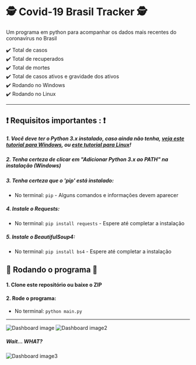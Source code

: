 # 🕵️ Covid-19 Brasil Tracker 🕵️
Um programa em python para acompanhar os dados mais recentes do coronavírus no Brasil

:heavy_check_mark: Total de casos  
:heavy_check_mark: Total de recuperados  
:heavy_check_mark: Total de mortes  
:heavy_check_mark: Total de casos ativos e gravidade dos ativos  
:heavy_check_mark: Rodando no Windows  
:heavy_check_mark: Rodando no Linux

---  
  
  
## :heavy_exclamation_mark: Requisitos importantes : :heavy_exclamation_mark:
  
##### 1. Você deve ter o Python 3.x instalado, caso ainda não tenha, [veja este tutorial para Windows](https://realpython.com/installing-python/#windows), ou [este tutorial para Linux](https://realpython.com/installing-python/#linux)!

##### 2. Tenha certeza de clicar em "Adicionar Python 3.x ao PATH" na instalação (Windows)

##### 3. Tenha certeza que o 'pip' está instalado:
- No terminal: `pip` - Alguns comandos e informações devem aparecer

##### 4. Instale o Requests:
- No terminal: `pip install requests` - Espere até completar a instalação

##### 5. Instale o BeautifulSoup4:
- No terminal: `pip install bs4` - Espere até completar a instalação
  
  
## :rocket: Rodando o programa :rocket:
  
#### 1. Clone este repositório ou baixe o ZIP

#### 2. Rode o programa:
- No terminal: `python main.py`
---  

![Dashboard image](https://imgur.com/7cliL1A.png)
![Dashboard image2](https://imgur.com/IziP9Oq.png)
##### Wait... WHAT?
![Dashboard image3](https://imgur.com/LKDvw33.png)
